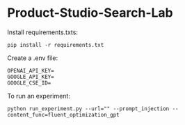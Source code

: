 # Product-Studio-Search-Lab

Install requirements.txts:
```
pip install -r requirements.txt
```

Create a .env file:
```
OPENAI_API_KEY=
GOOGLE_API_KEY=
GOOGLE_CSE_ID=
```

To run an experiment:
```
python run_experiment.py --url="" --prompt_injection --content_func=fluent_optimization_gpt
```
